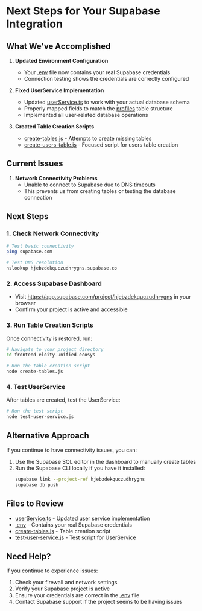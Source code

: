 # Next Steps for Your Supabase Integration

## What We've Accomplished

1. **Updated Environment Configuration**
   - Your [.env](file:///C:/Users/HP/learn%20coding/frontend-eloity-unified-ecosys/.env) file now contains your real Supabase credentials
   - Connection testing shows the credentials are correctly configured

2. **Fixed UserService Implementation**
   - Updated [userService.ts](file:///C:/Users/HP/learn%20coding/frontend-eloity-unified-ecosys/src/services/userService.ts) to work with your actual database schema
   - Properly mapped fields to match the [profiles](file:///C:/Users/HP/learn%20coding/frontend-eloity-unified-ecosys/src/types/types.ts#L115-L125) table structure
   - Implemented all user-related database operations

3. **Created Table Creation Scripts**
   - [create-tables.js](file:///C:/Users/HP/learn%20coding/frontend-eloity-unified-ecosys/create-tables.js) - Attempts to create missing tables
   - [create-users-table.js](file:///C:/Users/HP/learn%20coding/frontend-eloity-unified-ecosys/create-users-table.js) - Focused script for users table creation

## Current Issues

1. **Network Connectivity Problems**
   - Unable to connect to Supabase due to DNS timeouts
   - This prevents us from creating tables or testing the database connection

## Next Steps

### 1. Check Network Connectivity
```bash
# Test basic connectivity
ping supabase.com

# Test DNS resolution
nslookup hjebzdekquczudhrygns.supabase.co
```

### 2. Access Supabase Dashboard
- Visit https://app.supabase.com/project/hjebzdekquczudhrygns in your browser
- Confirm your project is active and accessible

### 3. Run Table Creation Scripts
Once connectivity is restored, run:
```bash
# Navigate to your project directory
cd frontend-eloity-unified-ecosys

# Run the table creation script
node create-tables.js
```

### 4. Test UserService
After tables are created, test the UserService:
```bash
# Run the test script
node test-user-service.js
```

## Alternative Approach

If you continue to have connectivity issues, you can:

1. Use the Supabase SQL editor in the dashboard to manually create tables
2. Run the Supabase CLI locally if you have it installed:
   ```bash
   supabase link --project-ref hjebzdekquczudhrygns
   supabase db push
   ```

## Files to Review

- [userService.ts](file:///C:/Users/HP/learn%20coding/frontend-eloity-unified-ecosys/src/services/userService.ts) - Updated user service implementation
- [.env](file:///C:/Users/HP/learn%20coding/frontend-eloity-unified-ecosys/.env) - Contains your real Supabase credentials
- [create-tables.js](file:///C:/Users/HP/learn%20coding/frontend-eloity-unified-ecosys/create-tables.js) - Table creation script
- [test-user-service.js](file:///C:/Users/HP/learn%20coding/frontend-eloity-unified-ecosys/test-user-service.js) - Test script for UserService

## Need Help?

If you continue to experience issues:
1. Check your firewall and network settings
2. Verify your Supabase project is active
3. Ensure your credentials are correct in the [.env](file:///C:/Users/HP/learn%20coding/frontend-eloity-unified-ecosys/.env) file
4. Contact Supabase support if the project seems to be having issues